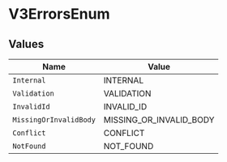 # V3ErrorsEnum


## Values

| Name                    | Value                   |
| ----------------------- | ----------------------- |
| `Internal`              | INTERNAL                |
| `Validation`            | VALIDATION              |
| `InvalidId`             | INVALID_ID              |
| `MissingOrInvalidBody`  | MISSING_OR_INVALID_BODY |
| `Conflict`              | CONFLICT                |
| `NotFound`              | NOT_FOUND               |